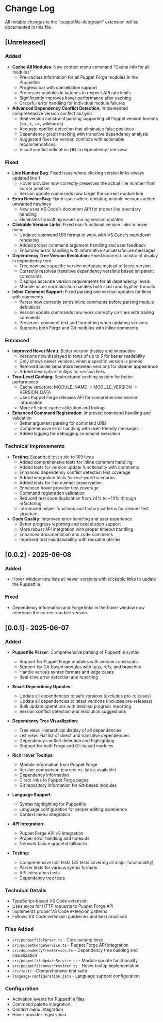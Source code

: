 # Change Log

All notable changes to the "puppetfile-depgraph" extension will be documented in this file.

## [Unreleased]
### Added
- **Cache All Modules**: New context menu command "Cache info for all modules"
  - Pre-caches information for all Puppet Forge modules in the Puppetfile
  - Progress bar with cancellation support
  - Processes modules in batches to respect API rate limits
  - Significantly improves hover performance after caching
  - Graceful error handling for individual module failures
- **Advanced Dependency Conflict Detection**: Implemented comprehensive version conflict analysis
  - Real version constraint parsing supporting all Puppet version formats (>=, <, ~>, wildcards)
  - Accurate conflict detection that eliminates false positives
  - Dependency graph tracking with transitive dependency analysis
  - Suggested fixes for version conflicts with actionable recommendations
  - Visual conflict indicators (❌) in dependency tree view

### Fixed
- **Line Number Bug**: Fixed issue where clicking version links always updated line 1
  - Hover provider now correctly preserves the actual line number from cursor position
  - Version update commands now target the correct module line
- **Extra Newline Bug**: Fixed issue where updating module versions added unwanted newlines
  - Now uses VS Code's document API for proper line boundary handling
  - Eliminates formatting issues during version updates
- **Clickable Version Links**: Fixed non-functional version links in hover menu
  - Updated command URI format to work with VS Code's markdown rendering
  - Added proper command argument handling and user feedback
  - Enhanced error handling with informative success/failure messages
- **Dependency Tree Version Resolution**: Fixed incorrect constraint display in dependency tree
  - Tree now uses specific version metadata instead of latest version
  - Correctly resolves transitive dependency versions based on parent constraints
  - Displays accurate version requirements for all dependency levels
  - Module name normalization handles both slash and hyphen formats
- **Inline Comment Support**: Fixed parsing and version updates for lines with comments
  - Parser now correctly strips inline comments before parsing module definitions
  - Version update commands now work correctly on lines with trailing comments
  - Preserves comment text and formatting when updating versions
  - Supports both Forge and Git modules with inline comments

### Enhanced
- **Improved Hover Menu**: Better version display and interaction
  - Versions now displayed in rows of up to 5 for better readability
  - Only shows newer versions when a specific version is pinned
  - Removed bullet separators between versions for cleaner appearance
  - Added descriptive tooltips for version links
- **Two-Level Caching**: Restructured caching system for better performance
  - Cache structure: MODULE_NAME -> MODULE_VERSION -> VERSION_DATA
  - Uses Puppet Forge releases API for comprehensive version information
  - More efficient cache utilization and lookup
- **Enhanced Command Registration**: Improved command handling and validation
  - Better argument parsing for command URIs
  - Comprehensive error handling with user-friendly messages
  - Added logging for debugging command execution

### Technical Improvements
- **Testing**: Expanded test suite to 109 tests
  - Added comprehensive tests for inline comment handling
  - Added tests for version update functionality with comments
  - Enhanced dependency conflict detection test coverage
  - Added integration tests for real-world scenarios
  - Added tests for line number preservation
  - Enhanced hover provider test coverage
  - Command registration validation
  - Reduced test code duplication from 24% to ~10% through refactoring
  - Introduced helper functions and factory patterns for cleaner test structure
- **Code Quality**: Improved error handling and user experience
  - Better progress reporting and cancellation support
  - More robust API integration with proper timeout handling
  - Enhanced documentation and code comments
  - Improved test maintainability with reusable utilities

## [0.0.2] - 2025-06-08
### Added
- Hover window now lists all newer versions with clickable links to update the Puppetfile.
### Fixed
- Dependency information and Forge links in the hover window now reference the current module version.

## [0.0.1] - 2025-06-07

### Added
- **Puppetfile Parser**: Comprehensive parsing of Puppetfile syntax
  - Support for Puppet Forge modules with version constraints
  - Support for Git-based modules with tags, refs, and branches
  - Handle various syntax formats and edge cases
  - Real-time error detection and reporting

- **Smart Dependency Updates**:
  - Update all dependencies to safe versions (excludes pre-releases)
  - Update all dependencies to latest versions (includes pre-releases)
  - Bulk update operations with detailed progress reporting
  - Version conflict detection and resolution suggestions

- **Dependency Tree Visualization**:
  - Tree view: Hierarchical display of all dependencies
  - List view: Flat list of direct and transitive dependencies
  - Dependency conflict detection and highlighting
  - Support for both Forge and Git-based modules

- **Rich Hover Tooltips**:
  - Module information from Puppet Forge
  - Version comparison (current vs. latest available)
  - Dependency information
  - Direct links to Puppet Forge pages
  - Git repository information for Git-based modules

- **Language Support**:
  - Syntax highlighting for Puppetfile
  - Language configuration for proper editing experience
  - Context menu integration

- **API Integration**:
  - Puppet Forge API v3 integration
  - Proper error handling and timeouts
  - Network failure graceful fallbacks

- **Testing**:
  - Comprehensive unit tests (33 tests covering all major functionality)
  - Parser tests for various syntax formats
  - API integration tests
  - Dependency tree tests

### Technical Details
- TypeScript-based VS Code extension
- Uses axios for HTTP requests to Puppet Forge API
- Implements proper VS Code extension patterns
- Follows VS Code extension guidelines and best practices

### Files Added
- `src/puppetfileParser.ts` - Core parsing logic
- `src/puppetForgeService.ts` - Puppet Forge API integration
- `src/dependencyTreeService.ts` - Dependency tree building and visualization
- `src/puppetfileUpdateService.ts` - Module update functionality
- `src/puppetfileHoverProvider.ts` - Hover tooltip implementation
- `src/test/` - Comprehensive test suite
- `language-configuration.json` - Language support configuration

### Configuration
- Activation events for Puppetfile files
- Command palette integration
- Context menu integration
- Hover provider registration